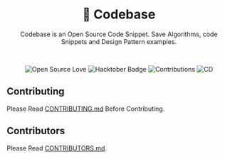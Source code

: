 <div align="center">
<h1 align="center">👋 Codebase</h3>
<p>Codebase is an Open Source Code Snippet. Save Algorithms, code Snippets and Design Pattern examples.</p>
<br />
<p align="center">
<img src="https://firstcontributions.github.io/open-source-badges/badges/open-source-v1/open-source.svg" alt="Open Source Love"/>
<img src="https://img.shields.io/badge/HacktoberFest-2022-blueviolet" alt="Hacktober Badge"/>
<img src="https://img.shields.io/badge/Contributions-welcome-green.svg?style=flat&logo=github" alt="Contributions" />
<img src="https://github.com/gemarkode/Codebase/actions/workflows/pages.yml/badge.svg" alt="CD" />

</p>
</div>

## Contributing

Please Read [CONTRIBUTING.md](https://github.com/gemarkode/Codebase/blob/main/CONTRIBUTING.md) Before Contributing.

## Contributors

Please Read [CONTRIBUTORS.md](https://github.com/gemarkode/Codebase/blob/main/CONTRIBUTORS.md).

